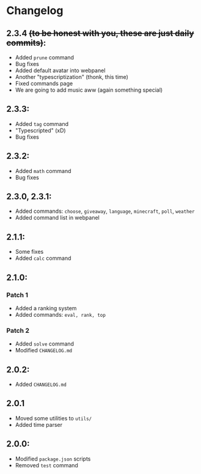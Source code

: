 # Changelog

## 2.3.4 ~~(to be honest with you, these are just daily commits)~~:
- Added `prune` command
- Bug fixes
- Added default avatar into webpanel
- Another "typescriptization" (thonk, this time)
- Fixed commands page
- We are going to add music aww (again something special)

## 2.3.3:
- Added `tag` command
- "Typescripted" (xD)
- Bug fixes

## 2.3.2:
- Added `math` command
- Bug fixes

## 2.3.0, 2.3.1:
- Added commands: `choose`, `giveaway`, `language`, `minecraft`, `poll`, `weather`
- Added command list in webpanel

## 2.1.1:
- Some fixes
- Added `calc` command

## 2.1.0:
### Patch 1
- Added a ranking system
- Added commands: `eval, rank, top`
### Patch 2
- Added `solve` command
- Modified `CHANGELOG.md`

## 2.0.2:
- Added `CHANGELOG.md`

## 2.0.1
- Moved some utilities to `utils/`
- Added time parser

## 2.0.0:
- Modified `package.json` scripts
- Removed `test` command